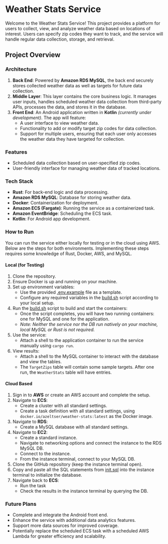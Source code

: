 # Weather Stats Service

Welcome to the Weather Stats Service! This project provides a platform for users to collect, view, and analyze weather data based on locations of interest. Users can specify zip codes they want to track, and the service will handle regular data collection, storage, and retrieval.

## Project Overview

### Architecture
1. **Back End**: Powered by **Amazon RDS MySQL**, the back end securely stores collected weather data as well as targets for future data collection.
2. **Middle Layer**: This layer contains the core business logic. It manages user inputs, handles scheduled weather data collection from third-party APIs, processes the data, and stores it in the database.
3. **Front End**: An Android application written in **Kotlin** *(currently under development)*. The app will feature:
   - A user interface to view weather data.
   - Functionality to add or modify target zip codes for data collection.
   - Support for multiple users, ensuring that each user only accesses the weather data they have targeted for collection.


### Features
- Scheduled data collection based on user-specified zip codes.
- User-friendly interface for managing weather data of tracked locations.

### Tech Stack
- **Rust**: For back-end logic and data processing.
- **Amazon RDS MySQL**: Database for storing weather data.
- **Docker**: Containerization for deployment.
- **Amazon ECS (Fargate)**: Running the service as a containerized task.
- **Amazon EventBridge**: Scheduling the ECS task.
- **Kotlin**: For Android app development.

### How to Run
You can run the service either locally for testing or in the cloud using AWS. Below are the steps for both environments. Implementing these steps requires some knowledge of Rust, Docker, AWS, and MySQL.

#### Local (for Testing)
1. Clone the repository.
2. Ensure Docker is up and running on your machine.
3. Set up environment variables:
    - Use the provided [.env.example](./.env.example) file as a template.
    - Configure any required variables in the [build.sh](./scripts/build.sh) script according to your local setup.
4. Run the [build.sh](./scripts/build.sh) script to build and start the containers:
    - Once the script completes, you will have two running containers: one for MySQL and one for the application.
    - *Note: Neither the service nor the DB run natively on your machine, local MySQL or Rust is not required.*
5. Use the service:
    - Attach a shell to the application container to run the service manually using `cargo run`.
6. View results:
    - Attach a shell to the MySQL container to interact with the database and view the tables.
    - The `TargetZips` table will contain some sample targets. After one run, the `WeatherStats` table will have entries.


#### Cloud Based ####
1. Sign in to **AWS** or create an AWS account and complete the setup.
2. Navigate to **ECS**:
    - Create a cluster with all standard settings.
    - Create a task definition with all standard settings, using `docker.io/azeltser/weather-stats:latest` as the Docker image.
3. Navigate to **RDS**:
    - Create a MySQL database with all standard settings.
5. Navigate to **EC2**: 
    - Create a standard instance. 
    - Navigate to networking options and connect the instance to the RDS MySQL DB.
    - Connect to the instance.
    - From the instance terminal, connect to your MySQL DB.
6. Clone the GitHub repository (keep the instance terminal open).
7. Copy and paste all the SQL statements from [init.sql](./scripts/init.sql) into the instance terminal to initialize the database.
8. Navigate back to **ECS**: 
    - Run the task
    - Check the results in the instance terminal by querying the DB.



### Future Plans
- Complete and integrate the Android front end.
- Enhance the service with additional data analytics features.
- Support more data sources for improved coverage.
- Potentially replace the scheduled ECS task with a scheduled AWS Lambda for greater efficiency and scalability.
